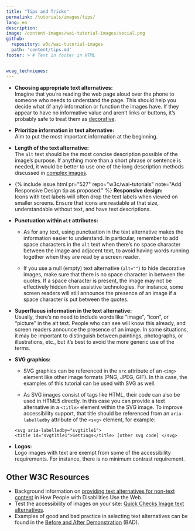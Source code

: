 ```yaml
---
title: "Tips and Tricks"
permalink: /tutorials/images/tips/
lang: en
description:
image: /content-images/wai-tutorial-images/social.png
github:
  repository: w3c/wai-tutorial-images
  path: 'content/tips.md'
footer: > # Text in footer in HTML


wcag_techniques:
---
```


- **Choosing appropriate text alternatives:** <br>
  Imagine that you’re reading the web page aloud over the phone to someone who needs to understand the page. This should help you decide what (if any) information or function the images have. If they appear to have no informative value and aren’t links or buttons, it’s probably safe to treat them as [decorative](/tutorials/images/decorative/).

- **Prioritize information in text alternative:** <br>
  Aim to put the most important information at the beginning.

- **Length of the text alternative:** <br>
  The `alt` text should be the most concise description possible of the image’s purpose. If anything more than a short phrase or sentence is needed, it would be better to use one of the long description methods discussed in [complex images](/tutorials/images/complex/).

- {% include issue.html pr="527" repo="w3c/wai-tutorials" note="Add Responsive Design tip as proposed." %} 
  **Responsive design:** <br>
  Icons with text labels will often drop the text labels when viewed on smaller screens. Ensure that icons are readable at that size, understandable without text, and have text descriptions.

- **Punctuation within `alt` attributes:**

  * As for any text, using punctuation in the text alternative makes the information easier to understand. In particular, remember to add space characters in the `alt` text when there’s no space character between the image and adjacent text, to avoid having words running together when they are read by a screen reader.

  * If you use a null (empty) text alternative (`alt=""`) to hide decorative images, make sure that there is no space character in between the quotes. If a space character is present, the image may not be effectively hidden from assistive technologies. For instance, some screen readers will still announce the presence of an image if a space character is put between the quotes.

- **Superfluous information in the text alternative:** <br>
  Usually, there’s no need to include words like “image”, “icon”, or “picture” in the alt text. People who can see will know this already, and screen readers announce the presence of an image. In some situations, it may be important to distinguish between paintings, photographs, or illustrations, etc., but it’s best to avoid the more generic use of the terms.

- **SVG graphics:**

  * SVG graphics can be referenced in the `src` attribute of an `<img>` element like other image formats (PNG, JPEG, GIF). In this case, the examples of this tutorial can be used with SVG as well.

  * As SVG images consist of tags like HTML, their code can also be used in HTML5 directly. In this case you can provide a text alternative in a `<title>` element within the SVG image. To improve accessibility support, that title should be referenced from an `aria-labelledby` attribute of the `<svg>` element, for example:

  `<svg aria-labelledby="svgtitle1"> <title id="svgtitle1">Settings</title> [other svg code] </svg>`

- **Logos:** <br>
  Logo images with text are exempt from some of the accessibility requirements. For instance, there is no minimum contrast requirement.

## Other W3C Resources

- Background information on [providing text alternatives for non-text content](https://www.w3.org/WAI/intro/people-use-web/principles#alternatives) in How People with Disabilities Use the Web.
- Test the accessibility of images on your site: [Quick Checks Image text alternatives](https://www.w3.org/WAI/EO/Drafts/eval/checks#images).
- Examples of good and bad practice in selecting text alternatives can be found in the [Before and After Demonstration](https://www.w3.org/WAI/demos/bad/) (BAD).
